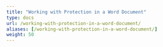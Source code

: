 ```yaml
---
title: "Working with Protection in a Word Document"
type: docs
url: /working-with-protection-in-a-word-document/
aliases: [/working-with-protection-in-a-word-document/]
weight: 50
---
```



